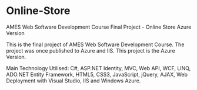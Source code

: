 # Online-Store
AMES Web Software Development Course Final Project - Online Store Azure Version

This is the final project of AMES Web Software Development Course. The project was once published to Azure and IIS. This project is the 
Azure Version.

Main Technology Utilised: C#, ASP.NET Identity, MVC, Web API, WCF, LINQ, ADO.NET Entity Framework, HTML5, CSS3, JavaScript, jQuery, 
AJAX, Web Deployment with Visual Studio, IIS and Windows Azure.
